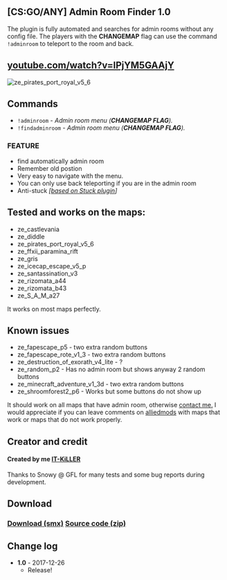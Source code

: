 ## [CS:GO/ANY] Admin Room Finder 1.0
The plugin is fully automated and searches for admin rooms without any config file. 
The players with the **CHANGEMAP** flag can use the command `!adminroom` to teleport to the room and back.

## [youtube.com/watch?v=lPjYM5GAAjY](https://www.youtube.com/watch?v=lPjYM5GAAjY)
![ze_pirates_port_royal_v5_6](https://image.ibb.co/bBbL76/pirates3.jpg)

## Commands
  - `!adminroom` - *_Admin room menu (**CHANGEMAP FLAG**)._*
  - `!findadminroom` - *_Admin room menu (**CHANGEMAP FLAG**)._*
  
### FEATURE
  - find automatically admin room
  - Remember old postion
  - Very easy to navigate with the menu.
  - You can only use back teleporting if you are in the admin room
  - Anti-stuck *_[[based on Stuck plugin](https://forums.alliedmods.net/showthread.php?t=243151)]_*

## Tested and works on the maps:
  - ze_castlevania
  - ze_diddle
  - ze_pirates_port_royal_v5_6
  - ze_ffxii_paramina_rift
  - ze_gris 
  - ze_icecap_escape_v5_p
  - ze_santassination_v3
  - ze_rizomata_a44
  - ze_rizomata_b43
  - ze_S_A_M_a27
  
It works on most maps perfectly.
    
## Known issues
  - ze_fapescape_p5 - two extra random buttons
  - ze_fapescape_rote_v1_3 - two extra random buttons
  - ze_destruction_of_exorath_v4_lite  - ?
  - ze_random_p2 - Has no admin room but shows anyway 2 random buttons
  - ze_minecraft_adventure_v1_3d - two extra random buttons
  - ze_shroomforest2_p6 - Works but some buttons do not show up  
    
It should work on all maps that have admin room, otherwise [contact me.](https://github.com/IT-KiLLER/HOW-TO-CONTACT-ME)
I would appreciate if you can leave comments on [alliedmods](https://forums.alliedmods.net/) with maps that work or maps that do not work properly.

## Creator and credit
#### Created by me [IT-KiLLER](https://github.com/IT-KiLLER)

Thanks to Snowy @ GFL for many tests and some bug reports during development.


## Download
### [Download (smx)](https://github.com/IT-KiLLER/CSGO-Admin-Room-Finder/raw/master/adminroomfinder.smx)    [Source code (zip)](https://github.com/IT-KiLLER/CSGO-Admin-Room-Finder/archive/master.zip)

## Change log
- **1.0** - 2017-12-26
  - Release!
